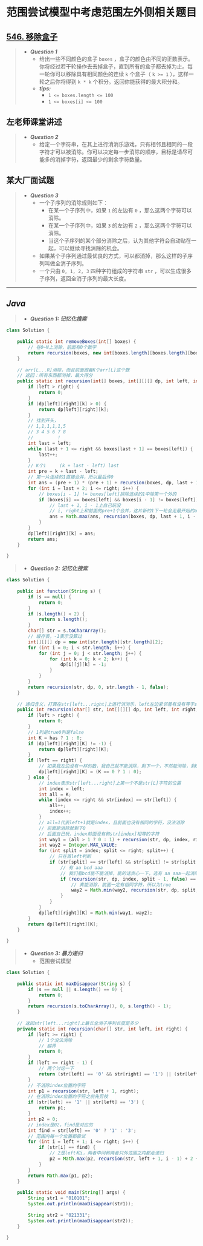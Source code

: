 # 范围尝试模型中考虑范围左外侧相关题目

## [546. 移除盒子](https://leetcode.cn/problems/remove-boxes/)

> - ***Question 1***
>   - 给出一些不同颜色的盒子 `boxes` ，盒子的颜色由不同的正数表示。你将经过若干轮操作去去掉盒子，直到所有的盒子都去掉为止。每一轮你可以移除具有相同颜色的连续 `k` 个盒子（ `k >= 1` ），这样一轮之后你将得到 `k * k` 个积分。返回你能获得的最大积分和。
>   - ***tips:***
>     - `1 <= boxes.length <= 100`
>     - `1 <= boxes[i] <= 100`

## 左老师课堂讲述

> - ***Question 2***
>   - 给定一个字符串，在其上进行消消乐游戏，只有相邻且相同的一段字符才可以被消除。你可以决定每一步消除的顺序，目标是请尽可能多的消掉字符，返回最少的剩余字符数量。

## 某大厂面试题

> - ***Question 3***
>   - 一个子序列的消除规则如下：
>     - 在某一个子序列中，如果 `1` 的左边有 `0` ，那么这两个字符可以消除。
>     - 在某一个子序列中，如果 `3` 的左边有 `2` ，那么这两个字符可以消除。
>     - 当这个子序列的某个部分消除之后，认为其他字符会自动贴在一起，可以继续寻找消除的机会。
>   - 如果某个子序列通过最优良的方式，可以都消掉，那么这样的子序列叫做全消子序列。
>   - 一个只由 `0, 1, 2, 3` 四种字符组成的字符串 `str` ，可以生成很多子序列，返回全消子序列的最大长度。

---

## *Java*

> - ***Question 1: 记忆化搜索***

```java
class Solution {
    
    public static int removeBoxes(int[] boxes) {
        // 在0~N上消除，前面有0个数字
        return recursion(boxes, new int[boxes.length][boxes.length][boxes.length], 0, boxes.length - 1, 0);
    }
    
    // arr[L...R]消除，而且前面跟着K个arr[L]这个数
    // 返回：所有东西都消掉，最大得分
    public static int recursion(int[] boxes, int[][][] dp, int left, int right, int k) {
        if (left > right) {
            return 0;
        }
        if (dp[left][right][k] > 0) {
            return dp[left][right][k];
        }
        // 找到开头，
        // 1,1,1,1,1,5
        // 3 4 5 6 7 8
        //         !
        int last = left;
        while (last + 1 <= right && boxes[last + 1] == boxes[left]) {
            last++;
        }
        // K个1     (k + last - left) last
        int pre = k + last - left;
        // 第一片连续的1直接合并，所以最后传0
        int ans = (pre + 1) * (pre + 1) + recursion(boxes, dp, last + 1, right, 0);
        for (int i = last + 2; i <= right; i++) {
            // boxes[i - 1] != boxes[left]排除连续的1中除第一个外的
            if (boxes[i] == boxes[left] && boxes[i - 1] != boxes[left]) {
                // last + 1, i - 1上自己玩没
                // i, right上和前面的pre+1个合并，这片新的1下一轮会走最开始的ans
                ans = Math.max(ans, recursion(boxes, dp, last + 1, i - 1, 0) + recursion(boxes, dp, i, right, pre + 1));
            }
        }
        dp[left][right][k] = ans;
        return ans;
    }
    
}
```

> - ***Question 2: 记忆化搜索***

```java
class Solution {
    
    public int function(String s) {
        if (s == null) {
            return 0;
        }
        if (s.length() < 2) {
            return s.length();
        }
        char[] str = s.toCharArray();
        // 缓存表，-1表示没算过
        int[][][] dp = new int[str.length][str.length][2];
        for (int i = 0; i < str.length; i++) {
            for (int j = 0; j < str.length; j++) {
                for (int k = 0; k < 2; k++) {
                    dp[i][j][k] = -1;
                }
            }
        }
        return recursion(str, dp, 0, str.length - 1, false);
    }
    
    // 递归含义，打算在str[left...right]上进行消消乐，left左边紧邻着有没有等于str[left]的字符的情况为has，请返回消除后最少剩余的字符数量
    public int recursion(char[] str, int[][][] dp, int left, int right, boolean has) {
        if (left > right) {
            return 0;
        }
        // 1列是true0列是false
        int K = has ? 1 : 0;
        if (dp[left][right][K] != -1) {
            return dp[left][right][K];
        }
        if (left == right) {
            // 如果我左边没有一样的数，我自己就不能消除，剩下一个，不然能消除，剩0个
            dp[left][right][K] = (K == 0 ? 1 : 0);
        } else {
            // index表示str[left...right]上第一个不是str[L]字符的位置
            int index = left;
            int all = K;
            while (index <= right && str[index] == str[left]) {
                all++;
                index++;
            }
            // all=1代表left+1就是index，且前面也没有相同的字符，没法消除
            // 前面能消除就剩下0
            // 后面自己玩，index前面没有和str[index]相等的字符
            int way1 = (all > 1 ? 0 : 1) + recursion(str, dp, index, right, false);
            int way2 = Integer.MAX_VALUE;
            for (int split = index; split <= right; split++) {
                // 只在首left判断
                if (str[split] == str[left] && str[split] != str[split - 1]) {
                    // 有 aa bcd aaa
                    // 我们看bcd能不能消掉，能的话贪心一下，选有 aa aaa一起消除
                    if (recursion(str, dp, index, split - 1, false) == 0) {
                        // 真能消除，前面一定有相同字符，所以为true
                        way2 = Math.min(way2, recursion(str, dp, split, right, true));
                    }
                }
            }
            dp[left][right][K] = Math.min(way1, way2);
        }
        return dp[left][right][K];
    }
    
}
```

> - ***Question 3: 暴力递归***
>   - 范围尝试模型

```java
class Solution {
    
    public static int maxDisappear(String s) {
        if (s == null || s.length() == 0) {
            return 0;
        }
        return recursion(s.toCharArray(), 0, s.length() - 1);
    }
    
    // 返回str[left...right]上最长全消子序列长度是多少
    private static int recursion(char[] str, int left, int right) {
        if (left >= right) {
            // 1个没法消除
            // 越界
            return 0;
        }
        if (left == right - 1) {
            // 两个讨论一下
            return (str[left] == '0' && str[right] == '1') || (str[left] == '2' && str[right] == '3') ? 2 : 0;
        }
        // 不消除index位置的字符
        int p1 = recursion(str, left + 1, right);
        // 在消除index位置的字符之前先剪枝
        if (str[left] == '1' || str[left] == '3') {
            return p1;
        }
        int p2 = 0;
        // index是02，find是对应的
        int find = str[left] == '0' ? '1' : '3';
        // 范围内每一个位置都尝试
        for (int i = left + 1; i <= right; i++) {
            if (str[i] == find) {
                // 2是left和i，两者中间和两者只外范围之内都走递归
                p2 = Math.max(p2, recursion(str, left + 1, i - 1) + 2 + recursion(str, i + 1, right));
            }
        }
        return Math.max(p1, p2);
    }
    
    public static void main(String[] args) {
        String str1 = "010101";
        System.out.println(maxDisappear(str1));
        
        String str2 = "021331";
        System.out.println(maxDisappear(str2));
    }
    
}
```
